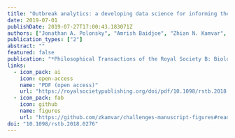 ```yaml
---
title: "Outbreak analytics: a developing data science for informing the response to emerging pathogens"
date: 2019-07-01
publishDate: 2019-07-27T17:00:43.183071Z
authors: ["Jonathan A. Polonsky", "Amrish Baidjoe", "Zhian N. Kamvar", "Anne Cori", "Kara Durski", "W. John Edmunds", "Rosalind M. Eggo", "Sebastian Funk", "Laurent Kaiser", "Patrick Keating", "Olivier le Polain de Waroux", "Michael Marks", "Paula Moraga", "Oliver Morgan", "Pierre Nouvellet", "Ruwan Ratnayake", "Chrissy H. Roberts", "Jimmy Whitworth", "Thibaut Jombart"]
publication_types: ["2"]
abstract: ""
featured: false
publication: "*Philosophical Transactions of the Royal Society B: Biological Sciences*"
links:
  - icon_pack: ai
    icon: open-access
    name: "PDF (open access)"
    url: "https://royalsocietypublishing.org/doi/pdf/10.1098/rstb.2018.0276"
  - icon_pack: fab
    icon: github
    name: figures
    url: "https://github.com/zkamvar/challenges-manuscript-figures#readme"
doi: "10.1098/rstb.2018.0276"
---
```


